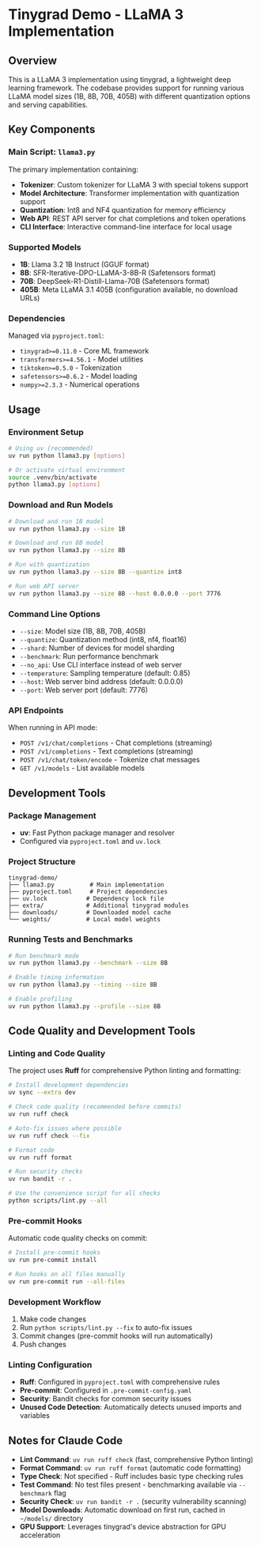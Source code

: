 # Tinygrad Demo - LLaMA 3 Implementation

## Overview

This is a LLaMA 3 implementation using tinygrad, a lightweight deep learning framework. The codebase provides support for running various LLaMA model sizes (1B, 8B, 70B, 405B) with different quantization options and serving capabilities.

## Key Components

### Main Script: `llama3.py`
The primary implementation containing:
- **Tokenizer**: Custom tokenizer for LLaMA 3 with special tokens support
- **Model Architecture**: Transformer implementation with quantization support
- **Quantization**: Int8 and NF4 quantization for memory efficiency
- **Web API**: REST API server for chat completions and token operations
- **CLI Interface**: Interactive command-line interface for local usage

### Supported Models
- **1B**: Llama 3.2 1B Instruct (GGUF format)
- **8B**: SFR-Iterative-DPO-LLaMA-3-8B-R (Safetensors format)
- **70B**: DeepSeek-R1-Distill-Llama-70B (Safetensors format)
- **405B**: Meta LLaMA 3.1 405B (configuration available, no download URLs)

### Dependencies
Managed via `pyproject.toml`:
- `tinygrad>=0.11.0` - Core ML framework
- `transformers>=4.56.1` - Model utilities
- `tiktoken>=0.5.0` - Tokenization
- `safetensors>=0.6.2` - Model loading
- `numpy>=2.3.3` - Numerical operations

## Usage

### Environment Setup
```bash
# Using uv (recommended)
uv run python llama3.py [options]

# Or activate virtual environment
source .venv/bin/activate
python llama3.py [options]
```

### Download and Run Models
```bash
# Download and run 1B model
uv run python llama3.py --size 1B

# Download and run 8B model
uv run python llama3.py --size 8B

# Run with quantization
uv run python llama3.py --size 8B --quantize int8

# Run web API server
uv run python llama3.py --size 8B --host 0.0.0.0 --port 7776
```

### Command Line Options
- `--size`: Model size (1B, 8B, 70B, 405B)
- `--quantize`: Quantization method (int8, nf4, float16)
- `--shard`: Number of devices for model sharding
- `--benchmark`: Run performance benchmark
- `--no_api`: Use CLI interface instead of web server
- `--temperature`: Sampling temperature (default: 0.85)
- `--host`: Web server bind address (default: 0.0.0.0)
- `--port`: Web server port (default: 7776)

### API Endpoints
When running in API mode:
- `POST /v1/chat/completions` - Chat completions (streaming)
- `POST /v1/completions` - Text completions (streaming)
- `POST /v1/chat/token/encode` - Tokenize chat messages
- `GET /v1/models` - List available models

## Development Tools

### Package Management
- **uv**: Fast Python package manager and resolver
- Configured via `pyproject.toml` and `uv.lock`

### Project Structure
```
tinygrad-demo/
├── llama3.py          # Main implementation
├── pyproject.toml     # Project dependencies
├── uv.lock           # Dependency lock file
├── extra/            # Additional tinygrad modules
├── downloads/        # Downloaded model cache
└── weights/          # Local model weights
```

### Running Tests and Benchmarks
```bash
# Run benchmark mode
uv run python llama3.py --benchmark --size 8B

# Enable timing information
uv run python llama3.py --timing --size 8B

# Enable profiling
uv run python llama3.py --profile --size 8B
```

## Code Quality and Development Tools

### Linting and Code Quality
The project uses **Ruff** for comprehensive Python linting and formatting:

```bash
# Install development dependencies
uv sync --extra dev

# Check code quality (recommended before commits)
uv run ruff check

# Auto-fix issues where possible
uv run ruff check --fix

# Format code
uv run ruff format

# Run security checks
uv run bandit -r .

# Use the convenience script for all checks
python scripts/lint.py --all
```

### Pre-commit Hooks
Automatic code quality checks on commit:

```bash
# Install pre-commit hooks
uv run pre-commit install

# Run hooks on all files manually
uv run pre-commit run --all-files
```

### Development Workflow
1. Make code changes
2. Run `python scripts/lint.py --fix` to auto-fix issues
3. Commit changes (pre-commit hooks will run automatically)
4. Push changes

### Linting Configuration
- **Ruff**: Configured in `pyproject.toml` with comprehensive rules
- **Pre-commit**: Configured in `.pre-commit-config.yaml`
- **Security**: Bandit checks for common security issues
- **Unused Code Detection**: Automatically detects unused imports and variables

## Notes for Claude Code

- **Lint Command**: `uv run ruff check` (fast, comprehensive Python linting)
- **Format Command**: `uv run ruff format` (automatic code formatting)
- **Type Check**: Not specified - Ruff includes basic type checking rules
- **Test Command**: No test files present - benchmarking available via `--benchmark` flag
- **Security Check**: `uv run bandit -r .` (security vulnerability scanning)
- **Model Downloads**: Automatic download on first run, cached in `~/models/` directory
- **GPU Support**: Leverages tinygrad's device abstraction for GPU acceleration